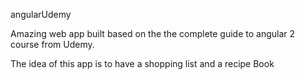 angularUdemy

Amazing web app built based on the the complete guide to angular 2 course from Udemy.

The idea of this app is to have a shopping list and a recipe Book
